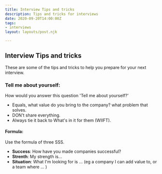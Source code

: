 ```yaml
---
title: Interview Tips and tricks
description: Tips and tricks for interviews
date: 2020-09-20T14:00:00Z
tags:
- interviews
layout: layouts/post.njk

---
```

## Interview Tips and tricks

These are some of the tips and tricks to help you prepare for your next interview.

### Tell me about yourself: 

How would you answer this question 'Tell  me about yourself?'

* Equals, what value do you bring to the company? what problem that solves.
* DON't share everything.
*  Always tie it back to What's in it for them (WIIFT).

#### Formula:

Use the formula of three SSS.

* **Success**: How have you made companies successful?
* **Strenth**: My strength is...
* **Situation**: What I'm looking for is ... (eg a company I can add value to, or a team where ... )